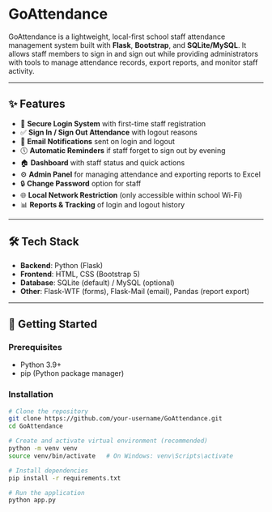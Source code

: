# GoAttendance

GoAttendance is a lightweight, local-first school staff attendance management system built with **Flask**, **Bootstrap**, and **SQLite/MySQL**. It allows staff members to sign in and sign out while providing administrators with tools to manage attendance records, export reports, and monitor staff activity.

---

## ✨ Features
- 🔑 **Secure Login System** with first-time staff registration  
- ✅ **Sign In / Sign Out Attendance** with logout reasons  
- 📧 **Email Notifications** sent on login and logout  
- 🕔 **Automatic Reminders** if staff forget to sign out by evening  
- 🏠 **Dashboard** with staff status and quick actions  
- ⚙️ **Admin Panel** for managing attendance and exporting reports to Excel  
- 🔒 **Change Password** option for staff  
- 🌐 **Local Network Restriction** (only accessible within school Wi-Fi)  
- 📊 **Reports & Tracking** of login and logout history  

---

## 🛠 Tech Stack
- **Backend**: Python (Flask)  
- **Frontend**: HTML, CSS (Bootstrap 5)  
- **Database**: SQLite (default) / MySQL (optional)  
- **Other**: Flask-WTF (forms), Flask-Mail (email), Pandas (report export)  

---

## 🚀 Getting Started

### Prerequisites
- Python 3.9+  
- pip (Python package manager)  

### Installation
```bash
# Clone the repository
git clone https://github.com/your-username/GoAttendance.git
cd GoAttendance

# Create and activate virtual environment (recommended)
python -m venv venv
source venv/bin/activate   # On Windows: venv\Scripts\activate

# Install dependencies
pip install -r requirements.txt

# Run the application
python app.py
